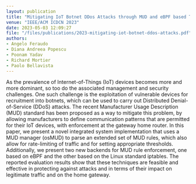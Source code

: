 ```yaml
---
layout: publication
title: "Mitigating IoT Botnet DDos Attacks through MUD and eBPF based Traffic Filtering"
venue: "IEEE/ACM ICDCN 2023"
date: 2023-05-03 12:09:27
file: "/files/publications/2023-mitigating-iot-botnet-ddos-attacks.pdf"
authors:
- Angelo Feraudo
- Diana Andreea Popescu
- Poonam Yadav
- Richard Mortier
- Paolo Bellavista
---
```


As the prevalence of Internet-of-Things (IoT) devices becomes more and more dominant, so too do the associated management and security challenges. One such challenge is the exploitation of vulnerable devices for recruitment into botnets, which can be used to carry out Distributed Denial-of-Service (DDoS) attacks. The recent Manufacturer Usage Description (MUD) standard has been proposed as a way to mitigate this problem, by allowing manufacturers to define communication patterns that are permitted for their IoT devices, with enforcement at the gateway home router. In this paper, we present a novel integrated system implementation that uses a MUD manager (osMUD) to parse an extended set of MUD rules, which also allow for rate-limiting of traffic and for setting appropriate thresholds. Additionally, we present two new backends for MUD rule enforcement, one based on eBPF and the other based on the Linux standard iptables. The reported evaluation results show that these techniques are feasible and effective in protecting against attacks and in terms of their impact on legitimate traffic and on the home gateway.